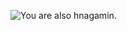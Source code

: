 ![You are also hnagamin.](http://image.slidesharecdn.com/pietsourcecode-20150524-150524093618-lva1-app6892/95/piet-2-638.jpg?cb=1432460606)
